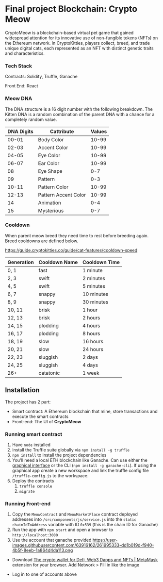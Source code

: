 # Final project Blockchain: Crypto Meow

CryptoMeow is a blockchain-based virtual pet game that gained widespread attention for its innovative use of non-fungible tokens (NFTs) on the Ethereum network. In CryptoKitties, players collect, breed, and trade unique digital cats, each represented as an NFT with distinct genetic traits and characteristics.

### Tech Stack

Contracts: Solidity, Truffle, Ganache

Front End: React

### Meow DNA

The DNA structure is a 16 digit number with the following breakdown. The Kitten DNA is a random combination of the parent DNA with a chance for a completely random value.

| DNA Digits | Cattribute           | Values |
| ---------- | -------------------- | ------ |
| 00-01      | Body Color           | 10-99  |
| 02-03      | Accent Color         | 10-99  |
| 04-05      | Eye Color            | 10-99  |
| 06-07      | Ear Color            | 10-99  |
| 08         | Eye Shape            | 0-7    |
| 09         | Pattern              | 0-3    |
| 10-11      | Pattern Color        | 10-99  |
| 12-13      | Pattern Accent Color | 10-99  |
| 14         | Animation            | 0-4    |
| 15         | Mysterious           | 0-7    |

### Cooldown

When parent meow breed they need time to rest before breeding again. Breed cooldowns are defined below.

https://guide.cryptokitties.co/guide/cat-features/cooldown-speed

| Generation | Cooldown Name | Cooldown Time |
| ---------- | ------------- | ------------- |
| 0, 1       | fast          | 1 minute      |
| 2, 3       | swift         | 2 minutes     |
| 4, 5       | swift         | 5 minutes     |
| 6, 7       | snappy        | 10 minutes    |
| 8, 9       | snappy        | 30 minutes    |
| 10, 11     | brisk         | 1 hour        |
| 12, 13     | brisk         | 2 hours       |
| 14, 15     | plodding      | 4 hours       |
| 16, 17     | plodding      | 8 hours       |
| 18, 19     | slow          | 16 hours      |
| 20, 21     | slow          | 24 hours      |
| 22, 23     | sluggish      | 2 days        |
| 24, 25     | sluggish      | 4 days        |
| 26+        | catatonic     | 1 week        |

## Installation

The project has 2 part:

- Smart contract: A Ethereum blockchain that mine, store transactions and execute the smart contracts
- Front-end: The UI of **CryptoMeow**

### Running smart contract

1. Have `node` installed
2. Install the Truffle suite globally via `npm install -g truffle`
3. `npm install` to install the project dependencies
4. You'll need a local ETH blockchain like Ganache. Can use either the <a href="https://www.trufflesuite.com/ganache" target="_blank">graphical interface</a> or the CLI (`npm install -g ganache-cli`). If using the graphical app create a new workspace and link the truffle config file `/truffle-config.js` to the workspace.
5. Deploy the contracts
   1. `truffle console`
   2. `migrate`

### Running Front-end

1. Copy the `MeowContract` and `MeowMarketPlace` contract deployed addresses into `/src/components/js/service.js` into the `static chainIdToAddress` variable with ID `0x539` (this is the chain ID for Ganache)
2. Run the app with `npm start` and open a browser to `http://localhost:3000`
3. Use the account that ganache provided
https://user-images.githubusercontent.com/63916162/261995333-dd1b019d-f940-4b5f-8eeb-1a864d4da113.png
- Download [The crypto wallet for Defi, Web3 Dapps and NFTs | MetaMask](https://metamask.io/) extension for your browser. Add Network > Fill in like the image

- Log in to one of accounts above
